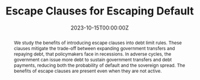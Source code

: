 ---
title: "Escape Clauses for Escaping Default"
authors:
- Rodrigo Caputo
- admin

date: "2023-10-15T00:00:00Z"
#doi: "doi.org/10.1080/13504851.2022.2133892"

# Schedule page publish date (NOT publication's date).
publishDate: "2024-01-01T00:00:00Z"

# Publication type.
# Accepts a single type but formatted as a YAML list (for Hugo requirements).
# Enter a publication type from the CSL standard.
publication_types: ["article"]

# Publication name and optional abbreviated publication name.
publication: ""
publication_short: ""

abstract: We study the benefits of introducing escape clauses into debt limit rules. These clauses mitigate the trade-off between expanding government transfers and repaying debt, that policymakers face in recessions. In adverse cycles, the government can issue more debt to sustain government transfers and debt payments, reducing both the probability of default and the sovereign spread. The benefits of escape clauses are present even when they are not active. 

links:
#- name: Custom Link
#  url: http://example.org
url_pdf: https://papers.ssrn.com/sol3/papers.cfm?abstract_id=4326296
#url_code: 
#url_dataset: '#'
#url_poster: '#'
#url_project: ''
#url_slides: ''
#url_source: '#'
#url_video: '#'

# Featured image
# To use, add an image named `featured.jpg/png` to your page's folder. 
image:
  focal_point: ""
  preview_only: false


---